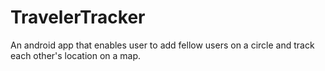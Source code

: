 # TravelerTracker
An android app that enables user to add fellow users on a circle and track each other's location on a map.
